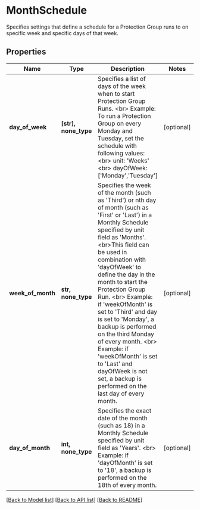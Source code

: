 # MonthSchedule

Specifies settings that define a schedule for a Protection Group runs to on specific week and specific days of that week.

## Properties
Name | Type | Description | Notes
------------ | ------------- | ------------- | -------------
**day_of_week** | **[str], none_type** | Specifies a list of days of the week when to start Protection Group Runs. &lt;br&gt; Example: To run a Protection Group on every Monday and Tuesday, set the schedule with following values: &lt;br&gt;  unit: &#39;Weeks&#39; &lt;br&gt;  dayOfWeek: [&#39;Monday&#39;,&#39;Tuesday&#39;] | [optional] 
**week_of_month** | **str, none_type** | Specifies the week of the month (such as &#39;Third&#39;) or nth day of month (such as &#39;First&#39; or &#39;Last&#39;) in a Monthly Schedule specified by unit field as &#39;Months&#39;. &lt;br&gt;This field can be used in combination with &#39;dayOfWeek&#39; to define the day in the month to start the Protection Group Run. &lt;br&gt; Example: if &#39;weekOfMonth&#39; is set to &#39;Third&#39; and day is set to &#39;Monday&#39;, a backup is performed on the third Monday of every month. &lt;br&gt; Example: if &#39;weekOfMonth&#39; is set to &#39;Last&#39; and dayOfWeek is not set, a backup is performed on the last day of every month. | [optional] 
**day_of_month** | **int, none_type** | Specifies the exact date of the month (such as 18) in a Monthly Schedule specified by unit field as &#39;Years&#39;. &lt;br&gt; Example: if &#39;dayOfMonth&#39; is set to &#39;18&#39;, a backup is performed on the 18th of every month. | [optional] 

[[Back to Model list]](../README.md#documentation-for-models) [[Back to API list]](../README.md#documentation-for-api-endpoints) [[Back to README]](../README.md)



